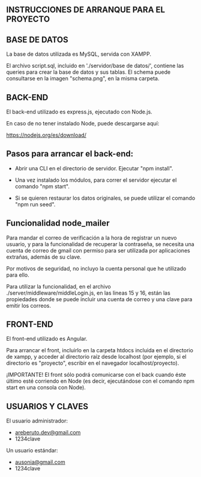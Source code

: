 INSTRUCCIONES DE ARRANQUE PARA EL PROYECTO
-------------------------------------------

BASE DE DATOS
----------

La base de datos utilizada es MySQL, servida con XAMPP.

El archivo script.sql, incluido en './servidor/base de datos/',
contiene las queries para crear la base de datos y sus tablas. El schema
puede consultarse en la imagen "schema.png", en la misma carpeta.

BACK-END
----------

El back-end utilizado es express.js, ejecutado con Node.js.

En caso de no tener instalado Node, puede descargarse aquí:

https://nodejs.org/es/download/

Pasos para arrancar el back-end:
-----

- Abrir una CLI en el directorio de servidor. Ejecutar "npm install".

- Una vez instalado los módulos, para correr el servidor ejecutar el comando "npm start".

- Si se quieren restaurar los datos originales, se puede utilizar el comando "npm run seed".

Funcionalidad node_mailer
-----

Para mandar el correo de verificación a la hora de registrar un nuevo usuario, y para
la funcionalidad de recuperar la contraseña, se necesita una cuenta de correo de gmail
con permiso para ser utilizada por aplicaciones extrañas, además de su clave.

Por motivos de seguridad, no incluyo la cuenta personal que he utilizado para ello.

Para utilizar la funcionalidad, en el archivo ./server/middleware/middleLogin.js, en las
lineas 15 y 16, están las propiedades donde se puede incluir una cuenta de correo y una
clave para emitir los correos.



FRONT-END
----------

El front-end utilizado es Angular.

Para arrancar el front, incluirlo en la carpeta htdocs incluida en el directorio de xampp,
y acceder al directorio raíz desde localhost (por ejemplo, si el directorio es "proyecto",
escribir en el navegador localhost/proyecto).

¡IMPORTANTE! El front sólo podrá comunicarse con el back cuando éste último esté corriendo en Node
(es decir, ejecutándose con el comando npm start en una consola con Node).


USUARIOS Y CLAVES
----------

El usuario administrador:
- areberuto.dev@gmail.com
- 1234clave

Un usuario estándar:
- ausonia@gmail.com
- 1234clave



